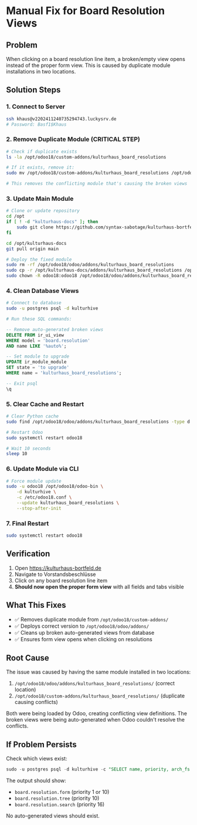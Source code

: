 # Manual Fix for Board Resolution Views

## Problem
When clicking on a board resolution line item, a broken/empty view opens instead of the proper form view. This is caused by duplicate module installations in two locations.

## Solution Steps

### 1. Connect to Server
```bash
ssh khaus@v2202411240735294743.luckysrv.de
# Password: Basf1$Khaus
```

### 2. Remove Duplicate Module (CRITICAL STEP)
```bash
# Check if duplicate exists
ls -la /opt/odoo18/custom-addons/kulturhaus_board_resolutions

# If it exists, remove it:
sudo mv /opt/odoo18/custom-addons/kulturhaus_board_resolutions /opt/odoo18/custom-addons/kulturhaus_board_resolutions.backup

# This removes the conflicting module that's causing the broken views
```

### 3. Update Main Module
```bash
# Clone or update repository
cd /opt
if [ ! -d "kulturhaus-docs" ]; then
    sudo git clone https://github.com/syntax-sabotage/kulturhaus-bortfeld-de.git kulturhaus-docs
fi

cd /opt/kulturhaus-docs
git pull origin main

# Deploy the fixed module
sudo rm -rf /opt/odoo18/odoo/addons/kulturhaus_board_resolutions
sudo cp -r /opt/kulturhaus-docs/addons/kulturhaus_board_resolutions /opt/odoo18/odoo/addons/
sudo chown -R odoo18:odoo18 /opt/odoo18/odoo/addons/kulturhaus_board_resolutions
```

### 4. Clean Database Views
```bash
# Connect to database
sudo -u postgres psql -d kulturhive

# Run these SQL commands:
```
```sql
-- Remove auto-generated broken views
DELETE FROM ir_ui_view 
WHERE model = 'board.resolution' 
AND name LIKE '%auto%';

-- Set module to upgrade
UPDATE ir_module_module 
SET state = 'to upgrade' 
WHERE name = 'kulturhaus_board_resolutions';

-- Exit psql
\q
```

### 5. Clear Cache and Restart
```bash
# Clear Python cache
sudo find /opt/odoo18/odoo/addons/kulturhaus_board_resolutions -type d -name "__pycache__" -exec rm -rf {} + 2>/dev/null

# Restart Odoo
sudo systemctl restart odoo18

# Wait 10 seconds
sleep 10
```

### 6. Update Module via CLI
```bash
# Force module update
sudo -u odoo18 /opt/odoo18/odoo-bin \
    -d kulturhive \
    -c /etc/odoo18.conf \
    --update kulturhaus_board_resolutions \
    --stop-after-init
```

### 7. Final Restart
```bash
sudo systemctl restart odoo18
```

## Verification

1. Open https://kulturhaus-bortfeld.de
2. Navigate to Vorstandsbeschlüsse 
3. Click on any board resolution line item
4. **Should now open the proper form view** with all fields and tabs visible

## What This Fixes

- ✅ Removes duplicate module from `/opt/odoo18/custom-addons/`
- ✅ Deploys correct version to `/opt/odoo18/odoo/addons/`
- ✅ Cleans up broken auto-generated views from database
- ✅ Ensures form view opens when clicking on resolutions

## Root Cause

The issue was caused by having the same module installed in two locations:
1. `/opt/odoo18/odoo/addons/kulturhaus_board_resolutions/` (correct location)
2. `/opt/odoo18/custom-addons/kulturhaus_board_resolutions/` (duplicate causing conflicts)

Both were being loaded by Odoo, creating conflicting view definitions. The broken views were being auto-generated when Odoo couldn't resolve the conflicts.

## If Problem Persists

Check which views exist:
```sql
sudo -u postgres psql -d kulturhive -c "SELECT name, priority, arch_fs FROM ir_ui_view WHERE model = 'board.resolution' ORDER BY priority;"
```

The output should show:
- `board.resolution.form` (priority 1 or 10)
- `board.resolution.tree` (priority 10)
- `board.resolution.search` (priority 16)

No auto-generated views should exist.